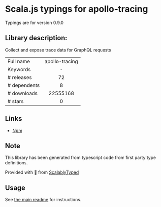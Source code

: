 
# Scala.js typings for apollo-tracing

Typings are for version 0.9.0

## Library description:
Collect and expose trace data for GraphQL requests

|                    |                 |
| ------------------ | :-------------: |
| Full name          | apollo-tracing |
| Keywords           | - |
| # releases         | 72 |
| # dependents       | 8 |
| # downloads        | 22555168 |
| # stars            | 0 |

## Links
- [Npm](https://www.npmjs.com/package/apollo-tracing)
    


## Note
This library has been generated from typescript code from first party type definitions.

Provided with :purple_heart: from [ScalablyTyped](https://github.com/oyvindberg/ScalablyTyped)

## Usage
See [the main readme](../../readme.md) for instructions.


